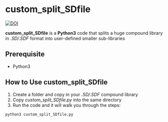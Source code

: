 # custom_split_SDfile


[![DOI](https://zenodo.org/badge/doi/10.5281/zenodo.7049712.svg?style=svg)](https://zenodo.org/record/7049712#.YxWvrHZBzi0)

**custom_split_SDfile** is a **Python3** code that splits a huge compound library in *.SD/.SDF* format into user-defined smaller sub-libraries

## Prerequisite

* Python3

## How to Use custom_split_SDfile
1. Create a folder and copy in your *.SD/.SDF* compound library
2. Copy *custom_split_SDfile.py* into the same directory
3. Run the code and it will walk you through the steps:
```bash
python3 custom_split_SDfile.py
```
